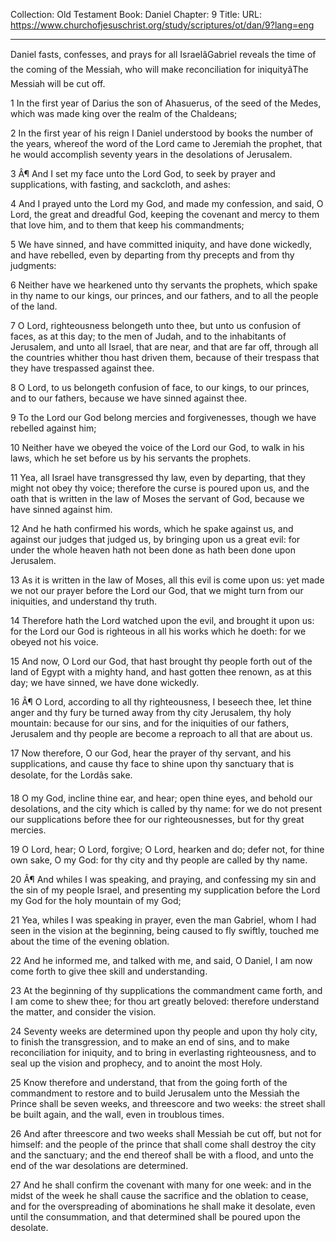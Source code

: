 Collection: Old Testament
Book: Daniel
Chapter: 9
Title: 
URL: https://www.churchofjesuschrist.org/study/scriptures/ot/dan/9?lang=eng

---

Daniel fasts, confesses, and prays for all IsraelâGabriel reveals the time of the coming of the Messiah, who will make reconciliation for iniquityâThe Messiah will be cut off.

1 In the first year of Darius the son of Ahasuerus, of the seed of the Medes, which was made king over the realm of the Chaldeans;

2 In the first year of his reign I Daniel understood by books the number of the years, whereof the word of the Lord came to Jeremiah the prophet, that he would accomplish seventy years in the desolations of Jerusalem.

3 Â¶ And I set my face unto the Lord God, to seek by prayer and supplications, with fasting, and sackcloth, and ashes:

4 And I prayed unto the Lord my God, and made my confession, and said, O Lord, the great and dreadful God, keeping the covenant and mercy to them that love him, and to them that keep his commandments;

5 We have sinned, and have committed iniquity, and have done wickedly, and have rebelled, even by departing from thy precepts and from thy judgments:

6 Neither have we hearkened unto thy servants the prophets, which spake in thy name to our kings, our princes, and our fathers, and to all the people of the land.

7 O Lord, righteousness belongeth unto thee, but unto us confusion of faces, as at this day; to the men of Judah, and to the inhabitants of Jerusalem, and unto all Israel, that are near, and that are far off, through all the countries whither thou hast driven them, because of their trespass that they have trespassed against thee.

8 O Lord, to us belongeth confusion of face, to our kings, to our princes, and to our fathers, because we have sinned against thee.

9 To the Lord our God belong mercies and forgivenesses, though we have rebelled against him;

10 Neither have we obeyed the voice of the Lord our God, to walk in his laws, which he set before us by his servants the prophets.

11 Yea, all Israel have transgressed thy law, even by departing, that they might not obey thy voice; therefore the curse is poured upon us, and the oath that is written in the law of Moses the servant of God, because we have sinned against him.

12 And he hath confirmed his words, which he spake against us, and against our judges that judged us, by bringing upon us a great evil: for under the whole heaven hath not been done as hath been done upon Jerusalem.

13 As it is written in the law of Moses, all this evil is come upon us: yet made we not our prayer before the Lord our God, that we might turn from our iniquities, and understand thy truth.

14 Therefore hath the Lord watched upon the evil, and brought it upon us: for the Lord our God is righteous in all his works which he doeth: for we obeyed not his voice.

15 And now, O Lord our God, that hast brought thy people forth out of the land of Egypt with a mighty hand, and hast gotten thee renown, as at this day; we have sinned, we have done wickedly.

16 Â¶ O Lord, according to all thy righteousness, I beseech thee, let thine anger and thy fury be turned away from thy city Jerusalem, thy holy mountain: because for our sins, and for the iniquities of our fathers, Jerusalem and thy people are become a reproach to all that are about us.

17 Now therefore, O our God, hear the prayer of thy servant, and his supplications, and cause thy face to shine upon thy sanctuary that is desolate, for the Lordâs sake.

18 O my God, incline thine ear, and hear; open thine eyes, and behold our desolations, and the city which is called by thy name: for we do not present our supplications before thee for our righteousnesses, but for thy great mercies.

19 O Lord, hear; O Lord, forgive; O Lord, hearken and do; defer not, for thine own sake, O my God: for thy city and thy people are called by thy name.

20 Â¶ And whiles I was speaking, and praying, and confessing my sin and the sin of my people Israel, and presenting my supplication before the Lord my God for the holy mountain of my God;

21 Yea, whiles I was speaking in prayer, even the man Gabriel, whom I had seen in the vision at the beginning, being caused to fly swiftly, touched me about the time of the evening oblation.

22 And he informed me, and talked with me, and said, O Daniel, I am now come forth to give thee skill and understanding.

23 At the beginning of thy supplications the commandment came forth, and I am come to shew thee; for thou art greatly beloved: therefore understand the matter, and consider the vision.

24 Seventy weeks are determined upon thy people and upon thy holy city, to finish the transgression, and to make an end of sins, and to make reconciliation for iniquity, and to bring in everlasting righteousness, and to seal up the vision and prophecy, and to anoint the most Holy.

25 Know therefore and understand, that from the going forth of the commandment to restore and to build Jerusalem unto the Messiah the Prince shall be seven weeks, and threescore and two weeks: the street shall be built again, and the wall, even in troublous times.

26 And after threescore and two weeks shall Messiah be cut off, but not for himself: and the people of the prince that shall come shall destroy the city and the sanctuary; and the end thereof shall be with a flood, and unto the end of the war desolations are determined.

27 And he shall confirm the covenant with many for one week: and in the midst of the week he shall cause the sacrifice and the oblation to cease, and for the overspreading of abominations he shall make it desolate, even until the consummation, and that determined shall be poured upon the desolate.
